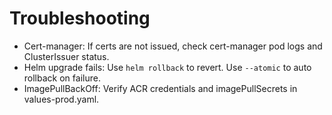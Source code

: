 # Troubleshooting

- Cert-manager: If certs are not issued, check cert-manager pod logs and ClusterIssuer status.
- Helm upgrade fails: Use `helm rollback` to revert. Use `--atomic` to auto rollback on failure.
- ImagePullBackOff: Verify ACR credentials and imagePullSecrets in values-prod.yaml.
